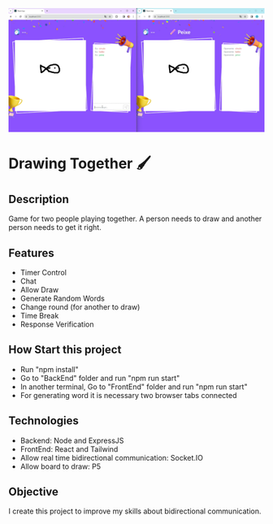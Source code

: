 ![Two browser tabs connected. A person drawing a fish and other trying to get it right](./FrontEnd/src/images/banner-readme.png "A round at Drawing Together")

# Drawing Together 🖌



## Description
Game for two people playing together. A person needs to draw and another person needs to get it right.


## Features
- Timer Control
- Chat
- Allow Draw
- Generate Random Words
- Change round (for another to draw)
- Time Break
- Response Verification


## How Start this project
- Run "npm install"
- Go to "BackEnd" folder and run "npm run start"
- In another terminal, Go to "FrontEnd" folder and run "npm run start"
- For generating word it is necessary two browser tabs connected


## Technologies
- Backend: Node and ExpressJS
- FrontEnd: React and Tailwind
- Allow real time bidirectional communication: Socket.IO
- Allow board to draw: P5


## Objective
I create this project to improve my skills about bidirectional communication.